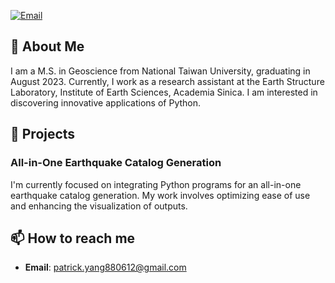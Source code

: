 [![Email](https://img.shields.io/badge/Email-patrick.yang880612@gmail.com-blue)](mailto:patrick.yang880612@gmail.com)

## 💫 About Me

I am a M.S. in Geoscience from National Taiwan University, graduating in August 2023. Currently, I work as a research assistant at the Earth Structure Laboratory, Institute of Earth Sciences, Academia Sinica. I am interested in discovering innovative applications of Python.

## 🌱 Projects

### All-in-One Earthquake Catalog Generation
I'm currently focused on integrating Python programs for an all-in-one earthquake catalog generation. My work involves optimizing ease of use and enhancing the visualization of outputs.

## 📫 How to reach me

- **Email**: [patrick.yang880612@gmail.com](mailto:patrick.yang880612@gmail.com)

<!--
**Pamicoding/Pamicoding** is a ✨ _special_ ✨ repository because its `README.md` (this file) appears on your GitHub profile.

Here are some ideas to get you started:
## 🔨 Skills

- **Languages**: Python
[![LinkedIn](https://img.shields.io/badge/-LinkedIn-blue)](https://www.linkedin.com)
- 🔭 I’m currently working on ...
- 🌱 I’m currently learning ...
- 👯 I’m looking to collaborate on ...
- 🤔 I’m looking for help with ...
- 💬 Ask me about ...
- 📫 How to reach me: ...
- 😄 Pronouns: ...
- ⚡ Fun fact: ...
-->
